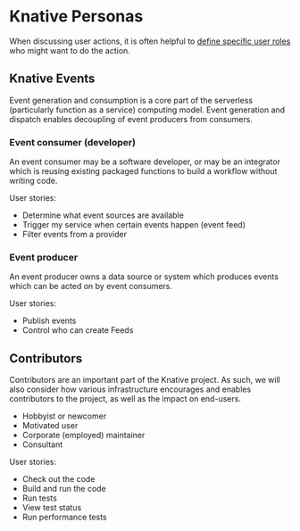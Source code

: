 # Knative Personas

When discussing user actions, it is often helpful to
[define specific user roles](<https://en.wikipedia.org/wiki/Persona_(user_experience)>)
who might want to do the action.

## Knative Events

Event generation and consumption is a core part of the serverless (particularly
function as a service) computing model. Event generation and dispatch enables
decoupling of event producers from consumers.

### Event consumer (developer)

An event consumer may be a software developer, or may be an integrator which is
reusing existing packaged functions to build a workflow without writing code.

User stories:

- Determine what event sources are available
- Trigger my service when certain events happen (event feed)
- Filter events from a provider

### Event producer

An event producer owns a data source or system which produces events which can
be acted on by event consumers.

User stories:

- Publish events
- Control who can create Feeds

## Contributors

Contributors are an important part of the Knative project. As such, we will also
consider how various infrastructure encourages and enables contributors to the
project, as well as the impact on end-users.

- Hobbyist or newcomer
- Motivated user
- Corporate (employed) maintainer
- Consultant

User stories:

- Check out the code
- Build and run the code
- Run tests
- View test status
- Run performance tests
